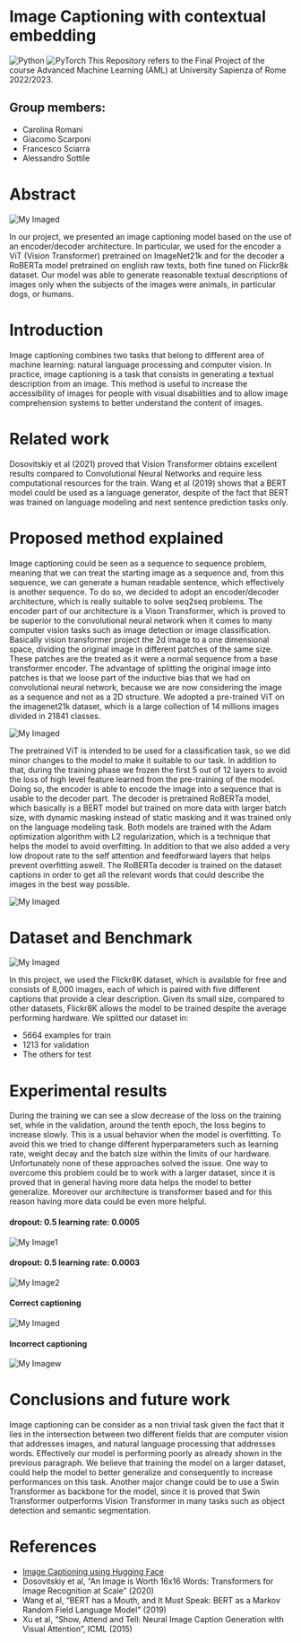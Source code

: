 # Image Captioning with contextual embedding
![Python](https://img.shields.io/badge/python-3670A0?style=for-the-badge&logo=python&logoColor=ffdd54)
![PyTorch](https://img.shields.io/badge/PyTorch-%23EE4C2C.svg?style=for-the-badge&logo=PyTorch&logoColor=white)
This Repository refers to the Final Project of the course Advanced Machine Learning (AML) at University Sapienza of Rome 2022/2023.

## Group members:
* Carolina Romani 
* Giacomo Scarponi
* Francesco Sciarra 
* Alessandro Sottile

# Abstract

![My Imaged](Pictures/image_captioning.jpg)

In our project, we presented an image captioning model based on the use of an encoder/decoder architecture. In particular, we used for the encoder a ViT (Vision Transformer) pretrained on ImageNet21k and for the decoder a RoBERTa model pretrained on english raw texts, both fine tuned on Flickr8k dataset. Our model was able to generate reasonable textual descriptions of images only when the subjects of the images were animals, in particular dogs, or humans.


# Introduction
Image captioning combines two tasks that belong to different area of machine learning: natural language processing and computer vision. In practice, image captioning is a task that consists in generating a textual description from an image. This method is useful to increase the accessibility of images for people with visual disabilities and to allow image comprehension systems to better understand the content of images.

# Related work
Dosovitskiy et al (2021) proved that Vision Transformer obtains excellent results compared to Convolutional Neural Networks and require less computational resources for the train. Wang et al (2019) shows that a BERT model could be used as a language generator, despite of the fact that BERT was trained on language modeling and next sentence prediction tasks only.

# Proposed method explained
Image captioning could be seen as a sequence to sequence problem, meaning that we can treat the starting image as a sequence and, from this sequence, we can generate a human readable sentence, which effectively is another sequence. To do so, we decided to adopt an encoder/decoder architecture, which is really suitable to solve seq2seq problems.
The encoder part of our architecture is a Vison Transformer, which is proved to be superior to the convolutional neural network when it comes to many computer vision tasks such as image detection or image classification. Basically vision transformer project the 2d image to a one dimensional space, dividing the original image in different patches of the same size. These patches are the treated as it were a normal sequence from a base transformer encoder. The advantage of splitting the original image into patches is that we loose part of the inductive bias that we had on convolutional neural network, because we are now considering the image as a sequence and not as a 2D structure. We adopted a pre-trained ViT on the imagenet21k dataset, which is a large collection of 14 millions images divided in 21841 classes. 

![My Imaged](Pictures/vit.png)

The pretrained ViT is intended to be used for a classification task, so we did minor changes to the model to make it suitable to our task. In addition to that, during the training phase we frozen the first 5 out of 12 layers to avoid the loss of high level feature learned from the pre-training of the model. Doing so, the encoder is able to encode the image into a sequence that is usable to the decoder part.
The decoder is pretrained RoBERTa model, which basically is a BERT model but trained on more data with larger batch size, with dynamic masking instead of static masking and it was trained only on the language modeling task.
Both models are trained with the Adam optimization algorithm with L2 regularization, which is a technique that helps the model to avoid overfitting. In addition to that we also added a very low dropout rate to the self attention and feedforward layers that helps prevent overfitting aswell.
The RoBERTa decoder is trained on the dataset captions in order to get all the relevant words that could describe the images in the best way possible.

![My Imaged](Pictures/roberta.png)

# Dataset and Benchmark

![My Imaged](Pictures/flicker.png)

In this project, we used the Flickr8K dataset, which is available for free and consists of 8,000 images, each of which is paired with five different captions that provide a clear description. Given its small size, compared to other datasets, Flickr8K allows the model to be trained despite the average performing hardware. We splitted our dataset in:

*	5664 examples for train
*	1213 for validation
*	The others for test

# Experimental results
During the training we can see a slow decrease of the loss on the training set, while in the validation, around the tenth epoch, the loss begins to increase slowly. This is a usual behavior when the model is overfitting. To avoid this we tried to change different hyperparameters such as learning rate, weight decay and the batch size within the limits of our hardware. Unfortunately none of these approaches solved the issue. One way to overcome this problem could be to work with a larger dataset, since it is proved that in general having more data helps the model to better generalize. Moreover our architecture is transformer based and for this reason having more data could be even more helpful.

#### dropout: 0.5  learning rate: 0.0005
![My Image1](Pictures/Immagine1.png)

#### dropout: 0.5  learning rate: 0.0003
![My Image2](Pictures/Immagine2.png)

#### Correct captioning
![My Imaged](Pictures/dogs.png)

#### Incorrect captioning
![My Imagew](Pictures/water.png)

# Conclusions and future work
Image captioning can be consider as a non trivial task given the fact that it lies in the intersection between two different fields that are computer vision that addresses images, and natural language processing that addresses words. Effectively our model is performing poorly as already shown in the previous paragraph. We believe that training the model on a larger dataset, could help the model to better generalize and consequently to increase performances on this task. Another major change could be to use a Swin Transformer as backbone for the model, since it is proved that Swin Transformer outperforms Vision Transformer in many tasks such as object detection and semantic segmentation.

# References
* [Image Captioning using Hugging Face](https://github.com/kalpesh22-21/Image_Captioning_using_Hugging_Face)
* Dosovitskiy et al, “An Image is Worth 16x16 Words: Transformers for Image Recognition at Scale” (2020)
* Wang et al, “BERT has a Mouth, and It Must Speak: BERT as a Markov Random Field Language Model” (2019)
* Xu et al, “Show, Attend and Tell: Neural Image Caption Generation with Visual Attention”, ICML (2015)




